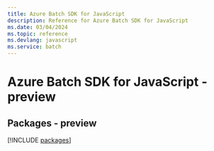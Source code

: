 ```yaml
---
title: Azure Batch SDK for JavaScript
description: Reference for Azure Batch SDK for JavaScript
ms.date: 03/04/2024
ms.topic: reference
ms.devlang: javascript
ms.service: batch
---
```

# Azure Batch SDK for JavaScript - preview
## Packages - preview
[!INCLUDE [packages](batch-index.md)]